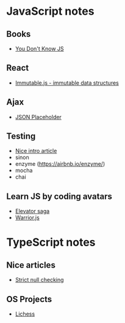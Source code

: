 # JavaScript notes

## Books

* [You Don't Know JS](https://github.com/getify/You-Dont-Know-JS)

## React

* [Immutable.js - immutable data structures](https://github.com/immutable-js/immutable-js)

## Ajax

* [JSON Placeholder](https://jsonplaceholder.typicode.com/)

## Testing

* [Nice intro article](https://medium.com/feedzaitech/javascript-and-react-unit-tests-basics-324e93dfc64c)
* sinon
* enzyme (https://airbnb.io/enzyme/)
* mocha
* chai

## Learn JS by coding avatars

* [Elevator saga](https://play.elevatorsaga.com/)
* [Warrior.js](https://warrior.js.org/)

# TypeScript notes

## Nice articles

* [Strict null checking](https://github.com/mjbvz/vscode-strict-null-check-migration-tools)

## OS Projects

* [Lichess](https://github.com/ornicar/lila/tree/master/ui)
